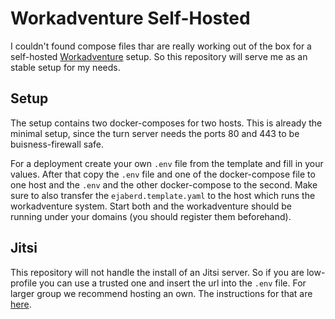 # Workadventure Self-Hosted

I couldn't found compose files thar are really working out of the box for a self-hosted [Workadventure](https://github.com/thecodingmachine/workadventure) setup.
So this repository will serve me as an stable setup for my needs.

## Setup

The setup contains two docker-composes for two hosts.
This is already the minimal setup, since the turn server needs the ports 80 and 443 to be buisness-firewall safe.

For a deployment create your own `.env` file from the template and fill in your values.
After that copy the `.env` file and one of the docker-compose file to one host and the `.env` and the other docker-compose to the second.
Make sure to also transfer the `ejaberd.template.yaml` to the host which runs the workadventure system.
Start both and the workadventure should be running under your domains (you should register them beforehand).

## Jitsi

This repository will not handle the install of an Jitsi server.
So if you are low-profile you can use a trusted one and insert the url into the `.env` file.
For larger group we recommend hosting an own. The instructions for that are [here](https://jitsi.github.io/handbook/docs/devops-guide/devops-guide-docker/).
